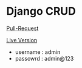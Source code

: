 # Django CRUD
[Pull-Request](https://github.com/odehabuzaid/snacks-crud/pull/1)

[Live Version ](https://django-snacks-crud.herokuapp.com/admin/)
- username : admin
- passowrd : admin@123
